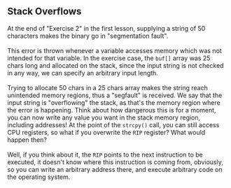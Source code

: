 ## Stack Overflows

At the end of "Exercise 2" in the first lesson, supplying a string of 50 characters makes the binary go in "segmentation fault".\
\
This error is thrown whenever a variable accesses memory which was not intended for that variable. In the exercise case, the `buf[]` array was 25 chars long and allocated on the stack, since the input string is not checked in any way, we can specify an arbitrary input length.\
\
Trying to allocate 50 chars in a 25 chars array makes the string reach unintended memory regions, thus a "segfault" is received. We say that the input string is "overflowing" the stack, as that's the memory region where the error is happening. Think about how dangerous this is for a moment, you can now write any value you want in the stack memory region, including addresses! At the point of the `strcpy()` call, you can still access CPU registers, so what if you overwrite the `RIP` register? What would happen then?\
\
Well, if you think about it, the `RIP` points to the next instruction to be executed, it doesn't know where this instruction is coming from, obviously, so you can write an arbitrary address there, and execute arbitrary code on the operating system.
